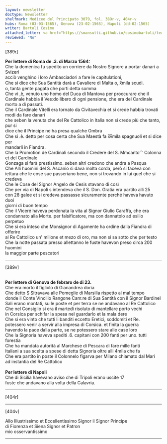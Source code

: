 ```yaml
---
layout: newsletter
doctype: Newsletter
shelfmark: Mediceo del Principato 3079, fol. 389r-v, 404r-v
hubs: Roma (03-03-1565), Genova (23-02-1565), Napoli (dd-02-1565)
writer: Bartoli Cosimo
attached_letter: <a href="https://smansutti.github.io/cosimobartoli/texts/2977_046/">2977_046</a>, <a href="https://smansutti.github.io/cosimobartoli/texts/2977_049/">2977_049</a>, <a href="https://smansutti.github.io/cosimobartoli/texts/2977_050/">2977_050</a>
reviewed: "No"
---
```


[389r]  
  
  
<strong>Per lettere di Roma de .3. di Marzo 1564:</strong>  
Che la domenica fu spedito un corriere da Nostro Signore a portar danari a Svizeri  
acciò venghino i loro Ambasciadori a fare le capitulationi,  
Che si dice che Sua Santità darà a Cavaliere di Malta o, x̅mila scudi.  
o, tanta gente pagata che porti detta somma  
Che vi ,è, venuto uno homo del Duca di Mantova per proccurare che il  
Cardinale habbia il Ves:do libero di ogni pensione, che era del Cardinale  
morto a dì passati.  
Che il Cardinale Vitelli era tornato da Civitavechia et si crede habbia trovati  
modi da fare danari  
che seben la venuta che del Re Cattolico in Italia non si crede più che tanto, pur si  
dice che il Principe ne ha presa qualche Ombra  
Che si .è. detto per cosa certa che Sua Maestà fa x̅v̅mila spagnuoli et si dice per  
mandarli in Fiandra.  
Che la Promotion de Cardinali secondo il Credere del S. Mmcanto⁀ Colonna et del Cardinale  
Gonzaga si farà prestissimo. seben altri credono che andra a Pasqua  
Che Alli huomini del S. Ascanio si dava molta corda, però si faceva con  
iettura che le cose sue passeriano bene, non si trovando in lui quel che si credeva  
Che le Cose del Signor Angelo de Cesis stavano di così  
Che per via di Napoli s intendeva che il S. Don. Gratia era partito alli 25  
con 28 galee et si credeva passasse sicuramente perché haveva havuto duoi  
giorni di buon tempo  
Che il Viceré haveva perdonata la vita al Signor Giulio Caraffa, che era  
condannato alla Morte. per falsificatore, ma con dannatolo ad esilio perpetuo  
Che si era inteso che Monsignor di Agamente ha ordine dalla Fiandra di offerire  
al Re Cattolico un' milione et mezo di oro, ma non si sa sotto che per testo  
Che la notte passata presso allettanno le fuste havevon preso circa 200 huomini  
la maggior parte pescatori  
  
---  

[389v]  
  
  
<br/><strong>Per lettere di Genova de febraro de di 23.</strong>  
Che era morto il figliolo di Gianandrea doria  
Che detto S Sitravava alle Pomeglie di Marsilia rispetto al mal tempo  
donde il Conte Vincilio Rangone Cam:re di Sua Santità con il Signor Bardinel  
Sali erano montati, su le poste et per terra se ne andavano al Re Cattolico  
Che nel Consiglio si era il martedì risoluto di mantellare porto vechi  
in Corsica per schifar la spesa nel guardarlo et la mala dere  
Che si era vinto che tutti li banditi eccetto Eretici, soddomiti et Re.  
potessero venir a servir alla impresa di Corsica. et finita la guerra  
havendo la pace dalla parte, se ne potessero stare alle case loro  
Che la Signoria haveva spediti .6. capitani con 200 fanti per uno. tutti forestia  
Che ha mandata autorità al Marchese di Pescara di fare mille fanti  
Italiani a sua scelta a spese di detta Signoria oltre alli 4mila che fa  
Che era partito in poste il Colonnelo figarva per Milano chiamato dal Mari  
ad instantia del Re Cattolico  
<br/><strong>Per lettere di Napoli</strong>  
Che di Sicilia havevano aviso che di Tripoli erano uscite 17  
fuste che andavano alla volta della Calavria.  
  
---  

[404r]  
  
  
  
---  

[404v]  
  
  
Allo Illustrissimo et Eccellentissimo Signor il Signor Principe  
di Fiorenza et Siena Signor et Patron  
mio osservantissimo  
  
---  

